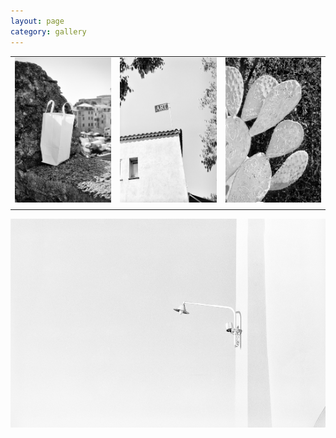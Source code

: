 ```yaml
---
layout: page
category: gallery
---
```


||||
|:------------------------:|:------------------------:|:------------------------:|
|![](/fig_mediterranean/Image-1.jpg) | ![](/fig_mediterranean/Image-2.jpg) | ![](/fig_mediterranean/Image-3.jpg)|
||||


![image](/fig_mediterranean/Image-4.jpg)
